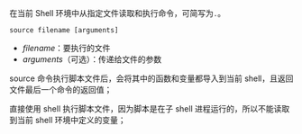 在当前 Shell 环境中从指定文件读取和执行命令，可简写为`.`。

```shell
source filename [arguments]
```

+ *filename*：要执行的文件
+ *arguments*（可选）：传递给文件的参数

source 命令执行脚本文件后，会将其中的函数和变量都导入到当前 shell，且返回文件最后一个命令的返回值；

直接使用 shell 执行脚本文件，因为脚本是在子 shell 进程运行的，所以不能读取到当前 shell 环境中定义的变量；

